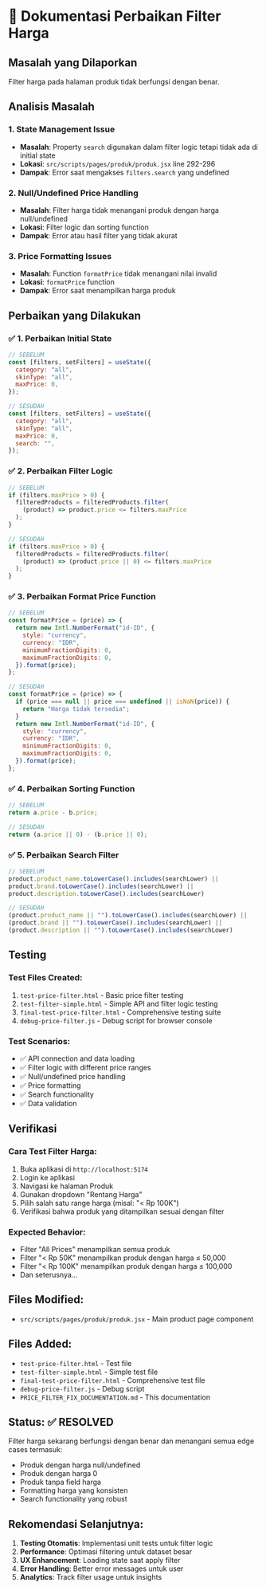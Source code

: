 # 🔧 Dokumentasi Perbaikan Filter Harga

## Masalah yang Dilaporkan
Filter harga pada halaman produk tidak berfungsi dengan benar.

## Analisis Masalah

### 1. **State Management Issue**
- **Masalah**: Property `search` digunakan dalam filter logic tetapi tidak ada di initial state
- **Lokasi**: `src/scripts/pages/produk/produk.jsx` line 292-296
- **Dampak**: Error saat mengakses `filters.search` yang undefined

### 2. **Null/Undefined Price Handling**
- **Masalah**: Filter harga tidak menangani produk dengan harga null/undefined
- **Lokasi**: Filter logic dan sorting function
- **Dampak**: Error atau hasil filter yang tidak akurat

### 3. **Price Formatting Issues**
- **Masalah**: Function `formatPrice` tidak menangani nilai invalid
- **Lokasi**: `formatPrice` function
- **Dampak**: Error saat menampilkan harga produk

## Perbaikan yang Dilakukan

### ✅ 1. Perbaikan Initial State
```javascript
// SEBELUM
const [filters, setFilters] = useState({
  category: "all",
  skinType: "all",
  maxPrice: 0,
});

// SESUDAH
const [filters, setFilters] = useState({
  category: "all",
  skinType: "all",
  maxPrice: 0,
  search: "",
});
```

### ✅ 2. Perbaikan Filter Logic
```javascript
// SEBELUM
if (filters.maxPrice > 0) {
  filteredProducts = filteredProducts.filter(
    (product) => product.price <= filters.maxPrice
  );
}

// SESUDAH
if (filters.maxPrice > 0) {
  filteredProducts = filteredProducts.filter(
    (product) => (product.price || 0) <= filters.maxPrice
  );
}
```

### ✅ 3. Perbaikan Format Price Function
```javascript
// SEBELUM
const formatPrice = (price) => {
  return new Intl.NumberFormat("id-ID", {
    style: "currency",
    currency: "IDR",
    minimumFractionDigits: 0,
    maximumFractionDigits: 0,
  }).format(price);
};

// SESUDAH
const formatPrice = (price) => {
  if (price === null || price === undefined || isNaN(price)) {
    return "Harga tidak tersedia";
  }
  return new Intl.NumberFormat("id-ID", {
    style: "currency",
    currency: "IDR",
    minimumFractionDigits: 0,
    maximumFractionDigits: 0,
  }).format(price);
};
```

### ✅ 4. Perbaikan Sorting Function
```javascript
// SEBELUM
return a.price - b.price;

// SESUDAH
return (a.price || 0) - (b.price || 0);
```

### ✅ 5. Perbaikan Search Filter
```javascript
// SEBELUM
product.product_name.toLowerCase().includes(searchLower) ||
product.brand.toLowerCase().includes(searchLower) ||
product.description.toLowerCase().includes(searchLower)

// SESUDAH
(product.product_name || "").toLowerCase().includes(searchLower) ||
(product.brand || "").toLowerCase().includes(searchLower) ||
(product.description || "").toLowerCase().includes(searchLower)
```

## Testing

### Test Files Created:
1. `test-price-filter.html` - Basic price filter testing
2. `test-filter-simple.html` - Simple API and filter logic testing
3. `final-test-price-filter.html` - Comprehensive testing suite
4. `debug-price-filter.js` - Debug script for browser console

### Test Scenarios:
- ✅ API connection and data loading
- ✅ Filter logic with different price ranges
- ✅ Null/undefined price handling
- ✅ Price formatting
- ✅ Search functionality
- ✅ Data validation

## Verifikasi

### Cara Test Filter Harga:
1. Buka aplikasi di `http://localhost:5174`
2. Login ke aplikasi
3. Navigasi ke halaman Produk
4. Gunakan dropdown "Rentang Harga"
5. Pilih salah satu range harga (misal: "< Rp 100K")
6. Verifikasi bahwa produk yang ditampilkan sesuai dengan filter

### Expected Behavior:
- Filter "All Prices" menampilkan semua produk
- Filter "< Rp 50K" menampilkan produk dengan harga ≤ 50,000
- Filter "< Rp 100K" menampilkan produk dengan harga ≤ 100,000
- Dan seterusnya...

## Files Modified:
- `src/scripts/pages/produk/produk.jsx` - Main product page component

## Files Added:
- `test-price-filter.html` - Test file
- `test-filter-simple.html` - Simple test file
- `final-test-price-filter.html` - Comprehensive test file
- `debug-price-filter.js` - Debug script
- `PRICE_FILTER_FIX_DOCUMENTATION.md` - This documentation

## Status: ✅ RESOLVED

Filter harga sekarang berfungsi dengan benar dan menangani semua edge cases termasuk:
- Produk dengan harga null/undefined
- Produk dengan harga 0
- Produk tanpa field harga
- Formatting harga yang konsisten
- Search functionality yang robust

## Rekomendasi Selanjutnya:

1. **Testing Otomatis**: Implementasi unit tests untuk filter logic
2. **Performance**: Optimasi filtering untuk dataset besar
3. **UX Enhancement**: Loading state saat apply filter
4. **Error Handling**: Better error messages untuk user
5. **Analytics**: Track filter usage untuk insights
